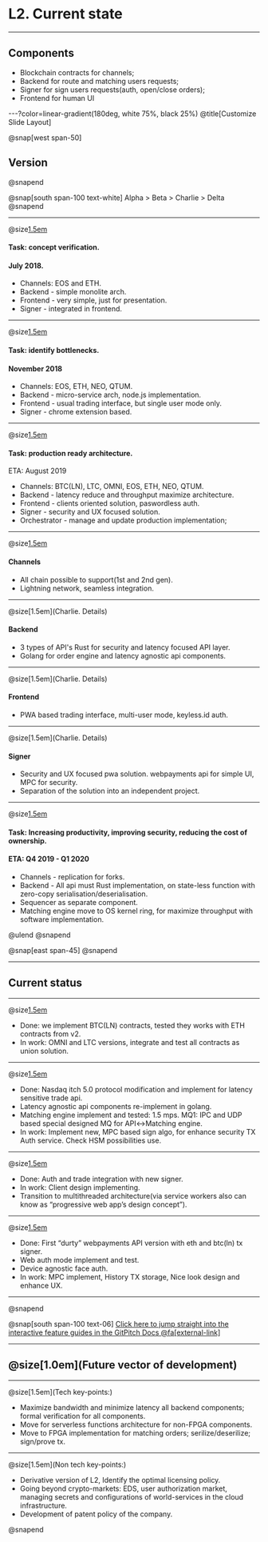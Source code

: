 # L2. Current state

---

## Components
* Blockchain contracts for channels;
* Backend for route and matching users requests;
* Signer for sign users requests(auth, open/close orders);
* Frontend for human UI


---?color=linear-gradient(180deg, white 75%, black 25%)
@title[Customize Slide Layout]

@snap[west span-50]
## Version
@snapend

@snap[south span-100 text-white]
 Alpha > Beta > Charlie > Delta
@snapend

---

@size[1.5em](Alpha) 
#### Task: concept verification. 
#### July 2018.
- Channels: EOS and ETH.
- Backend - simple monolite arch. 
- Frontend - very simple, just for presentation.
- Signer - integrated in frontend.
--- 

@size[1.5em](Beta)
#### Task: identify bottlenecks. 
#### November 2018
- Channels: EOS, ETH, NEO, QTUM.
- Backend - micro-service arch, node.js implementation.
- Frontend - usual trading interface, but single user mode only.
- Signer - chrome extension based.
--- 
@size[1.5em](Charlie)
#### Task: production ready architecture. 
ETA: August 2019
- Channels: BTC(LN), LTC, OMNI, EOS, ETH, NEO, QTUM. 
- Backend - latency reduce and throughput maximize architecture.
- Frontend - clients oriented solution, paswordless auth.
- Signer - security and UX focused solution. 
- Orchestrator - manage and update production implementation; 
--- 
@size[1.5em](Charlie)
#### Channels
- All chain possible to support(1st and 2nd gen).
- Lightning network, seamless integration.
---
@size[1.5em](Charlie. Details)
#### Backend
- 3 types of API's
Rust for security and latency focused API layer. 
- Golang for order engine and latency agnostic api components.


---

@size[1.5em](Charlie. Details)
#### Frontend
- PWA based trading interface, multi-user mode, keyless.id auth.

---

@size[1.5em](Charlie. Details)
#### Signer
- Security and UX focused pwa solution. webpayments api for simple UI, MPC for security. 
- Separation of the solution into an independent project.

---

@size[1.5em](Delta)
#### Task: Increasing productivity, improving security, reducing the cost of ownership.
#### ETA: Q4 2019 - Q1 2020
* Channels - replication for forks.
* Backend - All api must Rust implementation, on state-less function with zero-copy serialisation/deserialisation.
* Sequencer as separate component. 
* Matching engine move to OS kernel ring, for maximize throughput with software implementation.


@ulend
@snapend

@snap[east span-45]
@snapend

---



## Current status

--- 
@size[1.5em](Channels) 
* Done: we implement BTC(LN) contracts, tested they works with ETH contracts from v2.
* In work: OMNI and LTC versions, integrate and test all contracts as union solution.

---
@size[1.5em](Backend)

* Done: Nasdaq itch 5.0 protocol modification and implement for latency sensitive trade api. 
* Latency agnostic api components re-implement in golang. 
* Matching engine implement and tested: 1.5 mps. MQ1: IPC and UDP based special designed MQ for API↔Matching engine.
* In work: Implement new, MPC based sign algo, for enhance security TX Auth service. Check HSM possibilities use.

---

@size[1.5em](Frontend)

* Done: Auth and trade integration with new signer. 
* In work: Client design implementing. 
* Transition to multithreaded architecture(via service workers also can know as “progressive web app’s design concept”).

---

@size[1.5em](Signer)

* Done: First “durty”  webpayments API version with eth and btc(ln) tx signer. 
* Web auth mode implement and test. 
* Device agnostic face auth.
* In work: MPC implement, History TX storage, Nice look design and enhance UX. 

 ---
 
@snapend

@snap[south span-100 text-06]
[Click here to jump straight into the interactive feature guides in the GitPitch Docs @fa[external-link]](https://gitpitch.com/docs/getting-started/tutorial/)

---
## @size[1.0em](Future vector of development) 

---

@size[1.5em](Tech key-points:)  

* Maximize bandwidth and minimize latency all backend components; formal verification for all components.
* Move for serverless functions architecture for non-FPGA components.
* Move to FPGA implementation for matching orders; serilize/deserilize; sign/prove tx.

---

@size[1.5em](Non tech key-points:)

* Derivative version of L2, Identify the optimal licensing policy. 
* Going beyond crypto-markets: EDS, user authorization market, managing secrets and configurations of world-services in the cloud infrastructure. 
* Development of patent policy of the company.

@snapend
